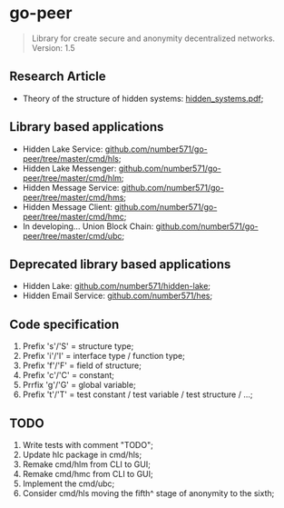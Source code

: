 # go-peer
> Library for create secure and anonymity decentralized networks. Version: 1.5

## Research Article
* Theory of the structure of hidden systems: [hidden_systems.pdf](https://github.com/Number571/go-peer/blob/master/hidden_systems.pdf "TSHS");

## Library based applications
* Hidden Lake Service: [github.com/number571/go-peer/tree/master/cmd/hls](https://github.com/number571/go-peer/tree/master/cmd/hls "HLS");
* Hidden Lake Messenger: [github.com/number571/go-peer/tree/master/cmd/hlm](https://github.com/number571/go-peer/tree/master/cmd/hlm "HLM");
* Hidden Message Service: [github.com/number571/go-peer/tree/master/cmd/hms](https://github.com/number571/go-peer/tree/master/cmd/hms "HMS");
* Hidden Message Client: [github.com/number571/go-peer/tree/master/cmd/hmc](https://github.com/number571/go-peer/tree/master/cmd/hmc "HMC");
* In developing... Union Block Chain: [github.com/number571/go-peer/tree/master/cmd/ubc](https://github.com/number571/go-peer/tree/master/cmd/ubc "UBC");

## Deprecated library based applications
* Hidden Lake: [github.com/number571/hidden-lake](https://github.com/number571/hidden-lake "HL");
* Hidden Email Service: [github.com/number571/hes](https://github.com/number571/hes "HES");

## Code specification
1. Prefix 's'/'S' = structure type;
2. Prefix 'i'/'I' = interface type / function type;
3. Prefix 'f'/'F' = field of structure;
4. Prefix 'c'/'C' = constant;
5. Prrfix 'g'/'G' = global variable;
6. Prefix 't'/'T' = test constant / test variable / test structure / ...;

## TODO
1. Write tests with comment "TODO";
2. Update hlc package in cmd/hls;
3. Remake cmd/hlm from CLI to GUI;
4. Remake cmd/hmc from CLI to GUI;
5. Implement the cmd/ubc;
6. Consider cmd/hls moving the fifth^ stage of anonymity to the sixth;
